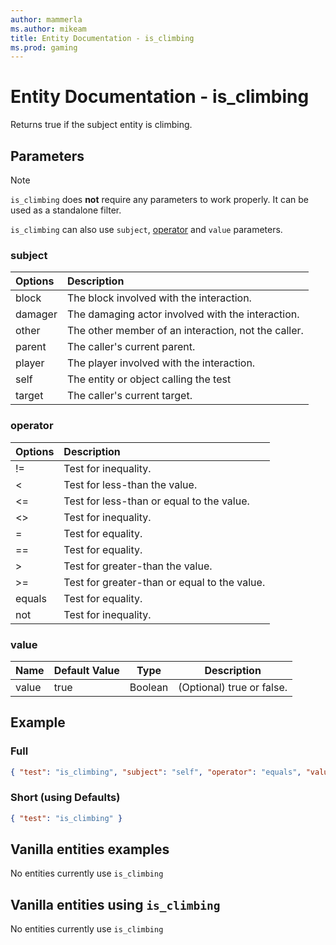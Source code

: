 ```yaml
---
author: mammerla
ms.author: mikeam
title: Entity Documentation - is_climbing
ms.prod: gaming
---
```


# Entity Documentation - is_climbing

Returns true if the subject entity is climbing.

## Parameters

> [!Note]
> `is_climbing` does **not** require any parameters to work properly. It can be used as a standalone filter.
>
> `is_climbing` can also use `subject`, [operator](../Definitions/NestedTables/operator.md) and `value` parameters.

### subject

| Options| Description |
|:-----------|:-----------|
| block| The block involved with the interaction. |
| damager| The damaging actor involved with the interaction. |
| other| The other member of an interaction, not the caller. |
| parent| The caller's current parent. |
| player| The player involved with the interaction. |
| self| The entity or object calling the test |
| target| The caller's current target. |

### operator

| Options| Description |
|:-----------|:-----------|
| !=| Test for inequality. |
| <| Test for less-than the value. |
| <=| Test for less-than or equal to the value. |
| <>| Test for inequality. |
| =| Test for equality. |
| ==| Test for equality. |
| >| Test for greater-than the value. |
| >=| Test for greater-than or equal to the value. |
| equals| Test for equality. |
| not| Test for inequality. |

### value

|Name |Default Value  |Type  |Description  |
|---------|---------|---------|---------|
|value |true |Boolean |(Optional) true or false. |

## Example

### Full

```json
{ "test": "is_climbing", "subject": "self", "operator": "equals", "value": true }
```

### Short (using Defaults)

```json
{ "test": "is_climbing" }
```

## Vanilla entities examples

No entities currently use `is_climbing`

## Vanilla entities using `is_climbing`

No entities currently use `is_climbing`
